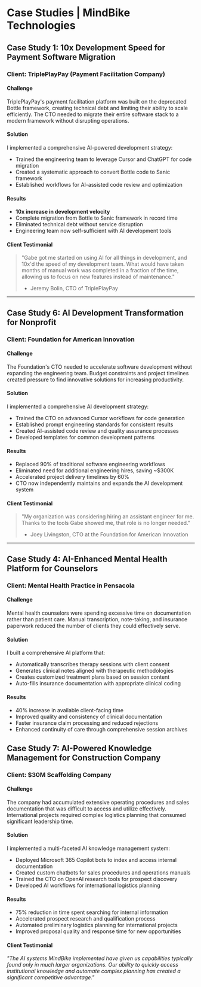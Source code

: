 # Case Studies | MindBike Technologies

## Case Study 1: 10x Development Speed for Payment Software Migration

### Client: TriplePlayPay (Payment Facilitation Company)

#### Challenge
TriplePlayPay's payment facilitation platform was built on the deprecated Bottle framework, creating technical debt and limiting their ability to scale efficiently. The CTO needed to migrate their entire software stack to a modern framework without disrupting operations.

#### Solution
I implemented a comprehensive AI-powered development strategy:
- Trained the engineering team to leverage Cursor and ChatGPT for code migration
- Created a systematic approach to convert Bottle code to Sanic framework
- Established workflows for AI-assisted code review and optimization

#### Results
- **10x increase in development velocity**
- Complete migration from Bottle to Sanic framework in record time
- Eliminated technical debt without service disruption
- Engineering team now self-sufficient with AI development tools

#### Client Testimonial
> "Gabe got me started on using AI for all things in development, and 10x'd the speed of my development team. What would have taken months of manual work was completed in a fraction of the time, allowing us to focus on new features instead of maintenance."
> - Jeremy Bolin, CTO of TriplePlayPay

---

## Case Study 6: AI Development Transformation for Nonprofit

### Client: Foundation for American Innovation

#### Challenge
The Foundation's CTO needed to accelerate software development without expanding the engineering team. Budget constraints and project timelines created pressure to find innovative solutions for increasing productivity.

#### Solution
I implemented a comprehensive AI development strategy:
- Trained the CTO on advanced Cursor workflows for code generation
- Established prompt engineering standards for consistent results
- Created AI-assisted code review and quality assurance processes
- Developed templates for common development patterns

#### Results
- Replaced 90% of traditional software engineering workflows
- Eliminated need for additional engineering hires, saving ~$300K
- Accelerated project delivery timelines by 60%
- CTO now independently maintains and expands the AI development system

#### Client Testimonial
> "My organization was considering hiring an assistant engineer for me. Thanks to the tools Gabe showed me, that role is no longer needed."
> - Joey Livingston, CTO at the Foundation for American Innovation

---

<!-- ## Case Study 2: ADA Compliance Implementation Saves $600K Deal

### Client: Enterprise Software Company

#### Challenge
A large enterprise was at risk of losing a $600,000 contract due to their application failing to meet ADA compliance requirements. Traditional remediation would have required extensive manual refactoring across their codebase, with no guarantee of meeting the client's deadline.

#### Solution
I deployed Cursor Composer to rapidly implement ADA compliance:
- Used AI to analyze the entire codebase for accessibility issues
- Generated compliant code transformations for all UI components
- Implemented ARIA attributes and keyboard navigation patterns
- Created automated testing scripts to verify compliance

#### Results
- **$600,000 contract saved**
- Full ADA compliance achieved in weeks instead of months
- Comprehensive documentation for future development
- Client passed all accessibility audits

#### Client Testimonial
*"We were facing a critical deadline with a major client. MindBike's AI-powered approach to implementing ADA compliance not only saved the deal but established a framework for maintaining accessibility in all future development."*

--- -->

<!-- ## Case Study 3: AI Podcast Generation Creates $60K Content Marketing Value

### Client: FinTech SaaS Company

#### Challenge
The client had numerous valuable case studies but lacked an effective way to repurpose this content into engaging marketing materials. Their marketing team had limited bandwidth and professional podcast production was quoted at over $100K.

#### Solution
I leveraged AI podcast generation technology to:
- Transform written case studies into conversational podcast scripts
- Generate natural-sounding AI voices for hosts and guests
- Create episodic structure with consistent branding
- Produce professional-quality audio with AI mastering

#### Results
- **$60,000 in content marketing value created**
- Complete podcast series launched in under 3 weeks
- Consistent release schedule maintained without additional staffing
- Increased engagement with target audience across listening platforms

#### Client Testimonial
*"The AI-generated podcast series MindBike created has become one of our most effective marketing channels. The quality is indistinguishable from human-produced content, and we've seen a significant increase in inbound leads mentioning these episodes."*

--- -->

## Case Study 4: AI-Enhanced Mental Health Platform for Counselors

### Client: Mental Health Practice in Pensacola

#### Challenge
Mental health counselors were spending excessive time on documentation rather than patient care. Manual transcription, note-taking, and insurance paperwork reduced the number of clients they could effectively serve.

#### Solution
I built a comprehensive AI platform that:
- Automatically transcribes therapy sessions with client consent
- Generates clinical notes aligned with therapeutic methodologies
- Creates customized treatment plans based on session content
- Auto-fills insurance documentation with appropriate clinical coding

#### Results
- 40% increase in available client-facing time
- Improved quality and consistency of clinical documentation
- Faster insurance claim processing and reduced rejections
- Enhanced continuity of care through comprehensive session archives

<!-- #### Client Testimonial
*"This AI platform has transformed our practice. My practice now focus on therapy instead of paperwork The potential ROI was immediately apprent, both financially and in terms of client outcomes."* -->

<!-- ---

## Case Study 5: Executive AI Video Production for Investment Firm

### Client: TPG Inc (Large Investment Firm)

#### Challenge
TPG needed to convince key decision-makers about the strategic importance of AI investments, but traditional presentations weren't creating the necessary impact. They needed compelling, credible content featuring their partners.

#### Solution
I utilized advanced AI video production tools to:
- Create professional-quality videos featuring TPG partners
- Develop compelling visuals demonstrating AI investment opportunities
- Generate data-driven animated sequences explaining market trends
- Produce multiple variations tailored to different stakeholder groups

#### Results
- Successfully persuaded key stakeholders to increase AI investment allocation
- High-quality video assets created at 30% of traditional production costs
- Established TPG partners as thought leaders in AI investment
- Content repurposed across multiple channels for extended value

#### Client Testimonial
*"The videos MindBike produced were instrumental in shifting internal perspectives on AI investment. The production quality was exceptional, and the ability to rapidly create customized versions for different audiences provided tremendous value."*

--- -->



## Case Study 7: AI-Powered Knowledge Management for Construction Company

### Client: $30M Scaffolding Company

#### Challenge
The company had accumulated extensive operating procedures and sales documentation that was difficult to access and utilize effectively. International projects required complex logistics planning that consumed significant leadership time.

#### Solution
I implemented a multi-faceted AI knowledge management system:
- Deployed Microsoft 365 Copilot bots to index and access internal documentation
- Created custom chatbots for sales procedures and operations manuals
- Trained the CTO on OpenAI research tools for prospect discovery
- Developed AI workflows for international logistics planning

#### Results
- 75% reduction in time spent searching for internal information
- Accelerated prospect research and qualification process
- Automated preliminary logistics planning for international projects
- Improved proposal quality and response time for new opportunities

#### Client Testimonial
*"The AI systems MindBike implemented have given us capabilities typically found only in much larger organizations. Our ability to quickly access institutional knowledge and automate complex planning has created a significant competitive advantage."*